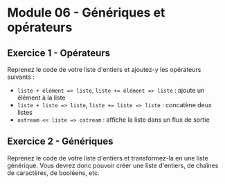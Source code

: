 # Module 06 - Génériques et opérateurs

## Exercice 1 - Opérateurs

Reprenez le code de votre liste d'entiers et ajoutez-y les opérateurs suivants :

- `liste + élément => liste`, `liste += élément => liste` : ajoute un élément à la liste
- `liste + liste => liste`, `liste += liste => liste` : concatène deux listes
- `ostream << liste => ostream` : affiche la liste dans un flux de sortie

## Exercice 2 - Génériques

Reprenez le code de votre liste d'entiers et transformez-la en une liste générique. Vous devrez donc pouvoir créer une liste d'entiers, de chaînes de caractères, de booléens, etc.
